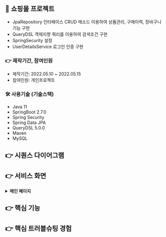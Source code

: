 ## 📌 쇼핑몰 프로젝트
+ JpaRepository 인터페이스 CRUD 메소드 이용하여 상품관리, 구매이력, 장바구니 기능 구현
+ QueryDSL 객체지향 쿼리를 이용하여 검색조건 구현
+ SpringSecurity 설정
+ UserDetailsService 로그인 인증 구현

### 👉 제작기간, 참여인원
+ 제작기간: 2022.05.10 ~ 2022.05.15
+ 참여인원: 개인프로젝트
### 🛠 사용기술 (기술스택)
+ Java 11
+ SpringBoot 2.7.0
+ Spring Security
+ Spring Data JPA
+ QueryDSL 5.0.0
+ Maven
+ MySQL
## 👉 시퀀스 다이어그램

## 👉 서비스 화면

<details>
<summary><b>메인 페이지</b></summary>
<div markdown="1">
	<img src="https://user-images.githubusercontent.com/58936137/180047764-3856a741-86e4-4f15-8344-eb117458f4d7.png" width="650px" height="450px">
</div>
</details>

## 👉 핵심 기능

## 👉 핵심 트러블슈팅 경험 
   



